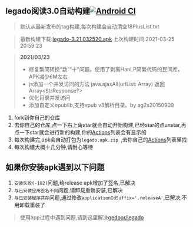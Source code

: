 ## legado阅读3.0自动构建[![Android CI](https://github.com/10bits/gedoor-Build/workflows/Android%20CI/badge.svg)](https://github.com/10bits/gedoor-Build/actions)

> 默认从最新发布的tag构建,每次构建会自动清空18PlusList.txt

> 最新构建下载:[legado-3.21.032520.apk](https://github.com/10bits/gedoor-Build/releases/download/legado-3.21.032520/legado-3.21.032520.apk) 上次构建时间:2021-03-25 20:59:23
<!--start-->
> **2021/03/23**
> * 修复繁简转换“勐”“十”问题。使用了剥离HanLP简繁代码的民间库。APK减少6M左右
> * js添加一个并发访问的方法 java.ajaxAll(urlList: Array<String>) 返回 Array<StrResponse?>
> * 优化目录并发访问
> * 添加自定义epublib,支持epub v3解析目录。by ag2s20150909
<!--end-->
  
1. fork到你自己的仓库
2. 去你自己的仓库,点一下右上角star就会自动开始构建,已经star的点unstar,再点一下star就会进行新的构建,你的[Actions](https://github.com/10bits/gedoor-Build/actions)列表会有显示的
3. 每次构建完,apk会自动打包为`legado.apk.zip
`,去你自己的[Actions](https://github.com/10bits/gedoor-Build/actions)列表里找
4. 每次构建大概十几分钟,请耐心等待

## 如果你安装apk遇到以下问题

1. `安装失败(-102)`问题,给release apk增加了签名,已解决
2. `与已安装应用签名不同`问题,请卸载重新安装,已解决
3. `与已安装程序共存`问题,通过修改`applicationIdSuffix='.releaseA'`,已解决,不用卸载重装了
> 使用app过程中遇到问题,请到这里解决[gedoor/legado](https://github.com/gedoor/legado/issues)

